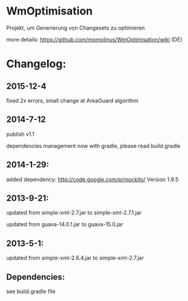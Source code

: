 WmOptimisation
==============
Projekt, um Generierung von Changesets zu optimieren

more details: https://github.com/momolinus/WmOptimisation/wiki (DE)


# Changelog:

## 2015-12-4

fixed 2x errors, small change at AreaGuard algorithm

## 2014-7-12

publish v1.1

dependencies management now with gradle, please read build.gradle

## 2014-1-29:

added dependency: http://code.google.com/p/mockito/ Version 1.9.5

## 2013-9-21:

updated from simple-xml-2.7.jar to simple-xml-2.7.1.jar

updated from guava-14.0.1.jar to guava-15.0.jar

## 2013-5-1:

updated from simple-xml-2.6.4.jar to simple-xml-2.7.jar

## Dependencies:

see build.gradle file
